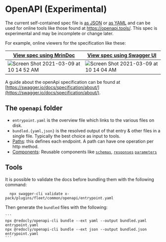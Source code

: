 # OpenAPI (Experimental)

The current self-contained spec file is [as JSON](https://raw.githubusercontent.com/elastic/kibana/master/x-pack/plugins/fleet/common/openapi/bundled.json) or [as YAML](https://raw.githubusercontent.com/elastic/kibana/master/x-pack/plugins/fleet/common/openapi/bundled.yaml) and can be used for online tools like those found at https://openapi.tools/. This spec is experimental and may be incomplete or change later.

For example, online viewers for the specification like these:

| <a href="https://mrin9.github.io/OpenAPI-Viewer/#/load/https%3A%2F%2Fraw.githubusercontent.com%2Felastic%2Fkibana%2Fmaster%2Fx-pack%2Fplugins%2Ffleet%2Fcommon%2Fopenapi%2Fbundled.json">View spec using MrinDoc</a>  |  <a href="https://petstore.swagger.io/?url=https://raw.githubusercontent.com/elastic/kibana/master/x-pack/plugins/fleet/common/openapi/bundled.json">View spec using Swagger UI</a> |
|----|----|
| <img alt="Screen Shot 2021-03-09 at 10 14 52 AM" src="https://user-images.githubusercontent.com/57655/110493024-8944dd80-80c0-11eb-97b2-0666fcca3b09.png">  | <img alt="Screen Shot 2021-03-09 at 10 14 04 AM" src="https://user-images.githubusercontent.com/57655/110493019-88ac4700-80c0-11eb-982b-d5d352143003.png"> |

A guide about the openApi specification can be found at [https://swagger.io/docs/specification/about/](https://swagger.io/docs/specification/about/).
## The `openapi` folder

* `entrypoint.yaml` is the overview file which links to the various files on disk.
* `bundled.{yaml,json}` is the resolved output of that entry & other files in a single file. Typically the best choice as input to tools.
* [Paths](paths/README.md): this defines each endpoint.  A path can have one operation per http method.
* [Components](components/README.md): Reusable components like [`schemas`](https://github.com/OAI/OpenAPI-Specification/blob/master/versions/3.0.2.md#schemaObject),
  [`responses`](https://github.com/OAI/OpenAPI-Specification/blob/master/versions/3.0.2.md#responseObject)
  [`parameters`](https://github.com/OAI/OpenAPI-Specification/blob/master/versions/3.0.2.md#parameterObject)

 ## Tools
It is possible to validate the docs before bundling them with the following command:
  ```
    npx swagger-cli validate x-pack/plugins/fleet/common/openapi/entrypoint.yaml
  ```

Then generate the `bundled` files with the following:

    ```
    npx @redocly/openapi-cli bundle --ext yaml --output bundled.yaml entrypoint.yaml
    npx @redocly/openapi-cli bundle --ext json --output bundled.json entrypoint.yaml
    ```
